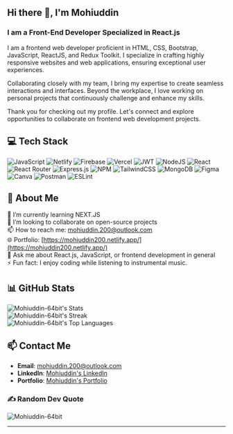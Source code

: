 ## Hi there 👋, I'm **Mohiuddin**

### I am a Front-End Developer Specialized in React.js

I am a frontend web developer proficient in HTML, CSS, Bootstrap, JavaScript, ReactJS, and Redux Toolkit. I specialize in crafting highly responsive websites and web applications, ensuring exceptional user experiences.

Collaborating closely with my team, I bring my expertise to create seamless interactions and interfaces. Beyond the workplace, I love working on personal projects that continuously challenge and enhance my skills.

Thank you for checking out my profile. Let's connect and explore opportunities to collaborate on frontend web development projects.

## 💻 Tech Stack
![JavaScript](https://img.shields.io/badge/javascript-%23323330.svg?style=flat-square&logo=javascript&logoColor=%23F7DF1E) ![Netlify](https://img.shields.io/badge/netlify-%23000000.svg?style=flat-square&logo=netlify&logoColor=#00C7B7) ![Firebase](https://img.shields.io/badge/firebase-%23039BE5.svg?style=flat-square&logo=firebase) ![Vercel](https://img.shields.io/badge/vercel-%23000000.svg?style=flat-square&logo=vercel&logoColor=white) ![JWT](https://img.shields.io/badge/JWT-black?style=flat-square&logo=JSON%20web%20tokens) ![NodeJS](https://img.shields.io/badge/node.js-6DA55F?style=flat-square&logo=node.js&logoColor=white) ![React](https://img.shields.io/badge/react-%2320232a.svg?style=flat-square&logo=react&logoColor=%2361DAFB) ![React Router](https://img.shields.io/badge/React_Router-CA4245?style=flat-square&logo=react-router&logoColor=white) ![Express.js](https://img.shields.io/badge/express.js-%23404d59.svg?style=flat-square&logo=express&logoColor=%2361DAFB) ![NPM](https://img.shields.io/badge/NPM-%23000000.svg?style=flat-square&logo=npm&logoColor=white) ![TailwindCSS](https://img.shields.io/badge/tailwindcss-%2338B2AC.svg?style=flat-square&logo=tailwind-css&logoColor=white) ![MongoDB](https://img.shields.io/badge/MongoDB-%234ea94b.svg?style=flat-square&logo=mongodb&logoColor=white) ![Figma](https://img.shields.io/badge/figma-%23F24E1E.svg?style=flat-square&logo=figma&logoColor=white) ![Canva](https://img.shields.io/badge/Canva-%2300C4CC.svg?style=flat-square&logo=Canva&logoColor=white) ![Postman](https://img.shields.io/badge/Postman-FF6C37?style=flat-square&logo=postman&logoColor=white) ![ESLint](https://img.shields.io/badge/ESLint-4B3263?style=flat-square&logo=eslint&logoColor=white)

## 💫 About Me
🌱 I’m currently learning NEXT.JS<br>🔭 I’m looking to collaborate on open-source projects<br>📫 How to reach me: mohiuddin.200@outlook.com<br>🌐 Portfolio: [https://mohiuddin200.netlify.app/](https://mohiuddin200.netlify.app/)<br>💬 Ask me about React.js, JavaScript, or frontend development in general<br>⚡ Fun fact: I enjoy coding while listening to instrumental music.

## 📊 GitHub Stats
![Mohiuddin-64bit's Stats](https://github-readme-stats.vercel.app/api?username=Mohiuddin-64bit&theme=vue-dark&show_icons=true&hide_border=false&count_private=true)<br/>
![Mohiuddin-64bit's Streak](https://github-readme-streak-stats.herokuapp.com/?user=Mohiuddin-64bit&theme=vue-dark&hide_border=false)<br/>
![Mohiuddin-64bit's Top Languages](https://github-readme-stats.vercel.app/api/top-langs/?username=Mohiuddin-64bit&theme=vue-dark&show_icons=true&hide_border=false&layout=compact)

## 📫 Contact Me
- **Email**: mohiuddin.200@outlook.com
- **LinkedIn**: [Mohiuddin's LinkedIn](www.linkedin.com/in/mohiuddin200)
- **Portfolio**: [Mohiuddin's Portfolio](https://mohiuddin200.netlify.app/)

### ✍️ Random Dev Quote
![Mohiuddin-64bit](https://quotes-github-readme.vercel.app/api?type=horizontal&theme=radical)

---
<!-- Proudly created with GPRM ( https://gprm.itsvg.in ) -->
